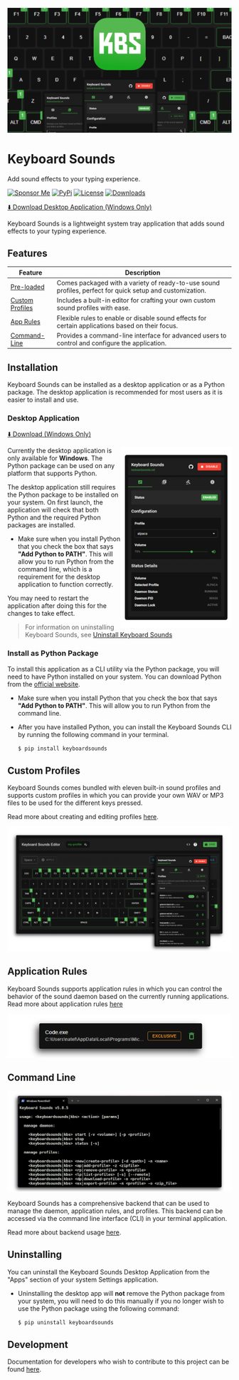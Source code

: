 ![Banner](./banner.png)

# Keyboard Sounds

Add sound effects to your typing experience.

[![Sponsor Me](https://img.shields.io/badge/%F0%9F%92%B8-Sponsor%20Me!-blue)](https://github.com/sponsors/nathan-fiscaletti)
[![PyPi](https://badge.fury.io/py/keyboardsounds.svg)](https://badge.fury.io/py/keyboardsounds)
[![License](https://img.shields.io/github/license/nathan-fiscaletti/keyboardsounds.svg)](https://github.com/nathan-fiscaletti/keyboardsounds/blob/master/LICENSE)
[![Downloads](https://static.pepy.tech/badge/keyboardsounds)](https://pepy.tech/project/keyboardsounds)

[⬇️ Download Desktop Application (Windows Only)](https://github.com/nathan-fiscaletti/keyboardsounds/releases/latest)

Keyboard Sounds is a lightweight system tray application that adds sound effects to your typing experience.

## Features

| Feature                        | Description                                                                                     |
|--------------------------------|-------------------------------------------------------------------------------------------------|
| [Pre-loaded](./keyboardsounds/profiles)        | Comes packaged with a variety of ready-to-use sound profiles, perfect for quick setup and customization. |
| [Custom Profiles](#custom-profiles) | Includes a built-in editor for crafting your own custom sound profiles with ease.              |
| [App Rules](#application-rules)     | Flexible rules to enable or disable sound effects for certain applications based on their focus. |
| [Command-Line](#command-line) | Provides a command-line interface for advanced users to control and configure the application. |

## Installation

Keyboard Sounds can be installed as a desktop application or as a Python package. The desktop application is recommended for most users as it is easier to install and use.

### Desktop Application

[⬇️ Download (Windows Only)](https://github.com/nathan-fiscaletti/keyboardsounds/releases/latest)

<img align="right" src="./application/main.png" width="250" />

Currently the desktop application is only available for **Windows**. The Python package can be used on any platform that supports Python.

The desktop application still requires the Python package to be installed on your system. On first launch, the application will check that both Python and the required Python packages are installed.

  - Make sure when you install Python that you check the box that says **"Add Python to PATH"**. This will allow you to run Python from the command line, which is a requirement for the desktop application to function correctly.

You may need to restart the application after doing this for the changes to take effect.

> For information on uninstalling Keyboard Sounds, see [Uninstall Keyboard Sounds](#uninstalling)

### Install as Python Package

To install this application as a CLI utility via the Python package, you will need to have Python installed on your system. You can download Python from the [official website](https://www.python.org/).

  - Make sure when you install Python that you check the box that says **"Add Python to PATH"**. This will allow you to run Python from the command line.
  - After you have installed Python, you can install the Keyboard Sounds CLI by running the following command in your terminal.

    ```sh
    $ pip install keyboardsounds
    ```

## Custom Profiles

Keyboard Sounds comes bundled with eleven built-in sound profiles and supports custom profiles in which you can provide your own WAV or MP3 files to be used for the different keys pressed.

Read more about creating and editing profiles [here](./docs/custom-profiles.md).

![Custom Profiles](./application/editor-with-profiles.png)

## Application Rules

Keyboard Sounds supports application rules in which you can control the behavior of the sound daemon based on the currently running applications. Read more about application rules [here](./docs/backend.md#managing-application-rules-windows-only)

<p align="center">
  <img src="./application/app-rule.png" />
</p>

## Command Line

<p align="center">
  <img src="./application/cli.png" />
</p>

Keyboard Sounds has a comprehensive backend that can be used to manage the daemon, application rules, and profiles. This backend can be accessed via the command line interface (CLI) in your terminal application.

Read more about backend usage [here](./docs/backend.md).

## Uninstalling

You can uninstall the Keyboard Sounds Desktop Application from the "Apps" section of your system Settings application. 

- Uninstalling the desktop app will **not** remove the Python package from your system, you will need to do this manually if you no longer wish to use the Python package using the following command:

  ```sh
  $ pip uninstall keyboardsounds
  ```

## Development

Documentation for developers who wish to contribute to this project can be found [here](./docs/development.md).
